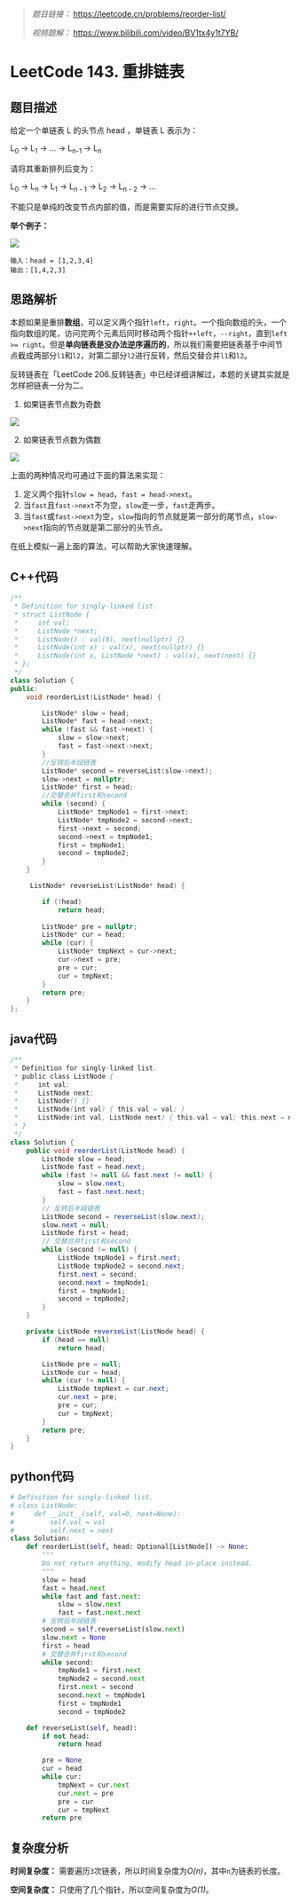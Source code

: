 > *题目链接：* https://leetcode.cn/problems/reorder-list/
>
>*视频题解：* https://www.bilibili.com/video/BV1tx4y1t7YB/

# LeetCode 143. 重排链表

## 题目描述

给定一个单链表 L 的头节点 head ，单链表 L 表示为：

L<sub>0</sub> → L<sub>1</sub> → … → L<sub>n-1</sub> → L<sub>n</sub>

请将其重新排列后变为：

L<sub>0</sub> → L<sub>n</sub> → L<sub>1</sub> → L<sub>n - 1</sub> → L<sub>2</sub> → L<sub>n - 2</sub> → …

不能只是单纯的改变节点内部的值，而是需要实际的进行节点交换。

**举个例子：**

![](https://gitee.com/ldtech007/picture/raw/master/pic/lc-0143-01.png)

```
输入：head = [1,2,3,4]
输出：[1,4,2,3]
```

## 思路解析

本题如果是重排**数组**，可以定义两个指针`left`，`right`。一个指向数组的头，一个指向数组的尾，访问完两个元素后同时移动两个指针`++left`，`--right`，直到`left >= right`。但是**单向链表是没办法逆序遍历的**，所以我们需要把链表基于中间节点截成两部分`l1`和`l2`，对第二部分`l2`进行反转，然后交替合并`l1`和`l2`。

反转链表在「LeetCode 206.反转链表」中已经详细讲解过，本题的关键其实就是怎样把链表一分为二。

1. 如果链表节点数为奇数

![](https://gitee.com/ldtech007/picture/raw/master/pic/lc-0143-02.png)

2. 如果链表节点数为偶数

![](https://gitee.com/ldtech007/picture/raw/master/pic/lc-0143-03.png)

上面的两种情况均可通过下面的算法来实现：

1. 定义两个指针`slow = head`，`fast = head->next`。
2. 当`fast`且`fast->next`不为空，`slow`走一步，`fast`走两步。
3. 当`fast`或`fast->next`为空，`slow`指向的节点就是第一部分的尾节点，`slow->next`指向的节点就是第二部分的头节点。

在纸上模拟一遍上面的算法，可以帮助大家快速理解。

## C++代码

```cpp
/**
 * Definition for singly-linked list.
 * struct ListNode {
 *     int val;
 *     ListNode *next;
 *     ListNode() : val(0), next(nullptr) {}
 *     ListNode(int x) : val(x), next(nullptr) {}
 *     ListNode(int x, ListNode *next) : val(x), next(next) {}
 * };
 */
class Solution {
public:
    void reorderList(ListNode* head) {

        ListNode* slow = head;
        ListNode* fast = head->next;
        while (fast && fast->next) {
            slow = slow->next;
            fast = fast->next->next;
        }
        //反转后半段链表
        ListNode* second = reverseList(slow->next);
        slow->next = nullptr;
        ListNode* first = head;
        //交替合并first和second
        while (second) {
            ListNode* tmpNode1 = first->next;
            ListNode* tmpNode2 = second->next;
            first->next = second;
            second->next = tmpNode1;
            first = tmpNode1;
            second = tmpNode2;
        }
    }

     ListNode* reverseList(ListNode* head) {

        if (!head)
            return head;
        
        ListNode* pre = nullptr;
        ListNode* cur = head;
        while (cur) {
            ListNode* tmpNext = cur->next;
            cur->next = pre;
            pre = cur;
            cur = tmpNext;
        }
        return pre;
    }
};
```

## java代码

```java
/**
 * Definition for singly-linked list.
 * public class ListNode {
 *     int val;
 *     ListNode next;
 *     ListNode() {}
 *     ListNode(int val) { this.val = val; }
 *     ListNode(int val, ListNode next) { this.val = val; this.next = next; }
 * }
 */
class Solution {
    public void reorderList(ListNode head) {
        ListNode slow = head;
        ListNode fast = head.next;
        while (fast != null && fast.next != null) {
            slow = slow.next;
            fast = fast.next.next;
        }
        // 反转后半段链表
        ListNode second = reverseList(slow.next);
        slow.next = null;
        ListNode first = head;
        // 交替合并first和second
        while (second != null) {
            ListNode tmpNode1 = first.next;
            ListNode tmpNode2 = second.next;
            first.next = second;
            second.next = tmpNode1;
            first = tmpNode1;
            second = tmpNode2;
        }
    }

    private ListNode reverseList(ListNode head) {
        if (head == null)
            return head;

        ListNode pre = null;
        ListNode cur = head;
        while (cur != null) {
            ListNode tmpNext = cur.next;
            cur.next = pre;
            pre = cur;
            cur = tmpNext;
        }
        return pre;
    }
}
```

## python代码

```python
# Definition for singly-linked list.
# class ListNode:
#     def __init__(self, val=0, next=None):
#         self.val = val
#         self.next = next
class Solution:
    def reorderList(self, head: Optional[ListNode]) -> None:
        """
        Do not return anything, modify head in-place instead.
        """
        slow = head
        fast = head.next
        while fast and fast.next:
            slow = slow.next
            fast = fast.next.next
        # 反转后半段链表
        second = self.reverseList(slow.next)
        slow.next = None
        first = head
        # 交替合并first和second
        while second:
            tmpNode1 = first.next
            tmpNode2 = second.next
            first.next = second
            second.next = tmpNode1
            first = tmpNode1
            second = tmpNode2

    def reverseList(self, head):
        if not head:
            return head

        pre = None
        cur = head
        while cur:
            tmpNext = cur.next
            cur.next = pre
            pre = cur
            cur = tmpNext
        return pre
```

## 复杂度分析

**时间复杂度：** 需要遍历`3`次链表，所以时间复杂度为*O(n)*，其中`n`为链表的长度。

**空间复杂度：** 只使用了几个指针，所以空间复杂度为*O(1)*。
